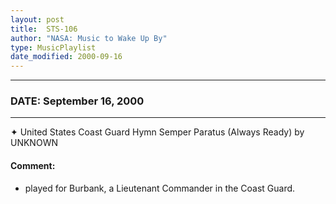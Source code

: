 ```yaml
---
layout: post
title:  STS-106
author: "NASA: Music to Wake Up By"
type: MusicPlaylist
date_modified: 2000-09-16
---
```


----
### DATE: September 16, 2000
----
✦ United States Coast Guard Hymn Semper Paratus (Always Ready) by UNKNOWN

#### Comment:
* played for Burbank, a Lieutenant Commander in the Coast Guard.
